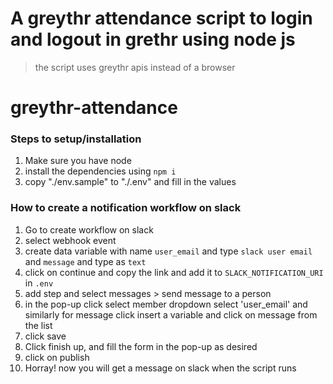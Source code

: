 # A greythr attendance script to login and logout in grethr using node js
> the script uses greythr apis instead of a browser
# greythr-attendance
### Steps to setup/installation
1. Make sure you have node
2. install the dependencies using `npm i`
3. copy "./env.sample" to "./.env" and fill in the values

### How to create a notification workflow on slack
1. Go to create workflow on slack
2. select webhook event
3. create data variable with name `user_email` and type `slack user email` and `message` and type as `text`
4. click on continue and copy the link and add it to `SLACK_NOTIFICATION_URI` in `.env`
5. add step and select messages > send message to a person
6. in the pop-up click select member dropdown select 'user_email' and similarly for message click insert a variable and click on message from the list 
7. click save 
8. Click finish up, and fill the form in the pop-up as desired
9. click on publish
8. Horray! now you will get a message on slack when the script runs

